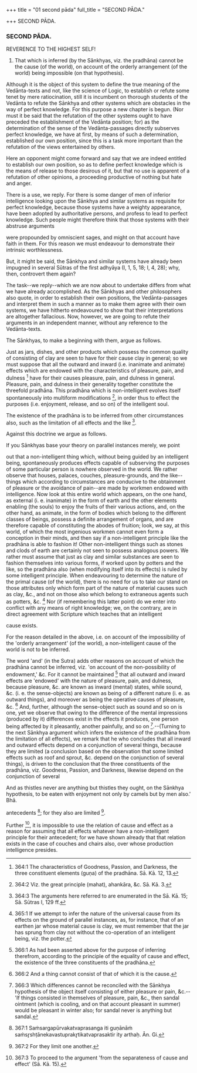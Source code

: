 +++
title = "01 second pāda"
full_title = "SECOND PĀDA."

+++
SECOND PĀDA.



### SECOND PĀDA.

REVERENCE TO THE HIGHEST SELF!

1. That which is inferred (by the Sānkhyas, viz. the pradhāna) cannot be the cause (of the world), on account of the orderly arrangement (of the world) being impossible (on that hypothesis).

Although it is the object of this system to define the true meaning of the Vedānta-texts and not, like the science of Logic, to establish or refute some tenet by mere ratiocination, still it is incumbent on thorough students of the Vedānta to refute the Sānkhya and other systems which are obstacles in the way of perfect knowledge. For this purpose a new chapter is begun. (Nor must it be said that the refutation of the other systems ought to have preceded the establishment of the Vedānta position; for) as the determination of the sense of the Vedānta-passages directly subserves perfect knowledge, we have at first, by means of such a determination, established our own position, since this is a task more important than the refutation of the views entertained by others.

Here an opponent might come forward and say that we are indeed entitled to establish our own position, so as to define perfect knowledge which is the means of release to those desirous of it, but that no use is apparent of a refutation of other opinions, a proceeding productive of nothing but hate and anger.

There is a use, we reply. For there is some danger of men of inferior intelligence looking upon the Sānkhya and similar systems as requisite for perfect knowledge, because those systems have a weighty appearance, have been adopted by authoritative persons, and profess to lead to perfect knowledge. Such people might therefore think that those systems with their abstruse arguments

were propounded by omniscient sages, and might on that account have faith in them. For this reason we must endeavour to demonstrate their intrinsic worthlessness.

But, it might be said, the Sānkhya and similar systems have already been impugned in several Sūtras of the first adhyāya (I, 1, 5, 18; I, 4, 28); why, then, controvert them again?

The task--we reply--which we are now about to undertake differs from what we have already accomplished. As the Sānkhyas and other philosophers also quote, in order to establish their own positions, the Vedānta-passages and interpret them in such a manner as to make them agree with their own systems, we have hitherto endeavoured to show that their interpretations are altogether fallacious. Now, however, we are going to refute their arguments in an independent manner, without any reference to the Vedānta-texts.

The Sānkhyas, to make a beginning with them, argue as follows.

Just as jars, dishes, and other products which possess the common quality of consisting of clay are seen to have for their cause clay in general; so we must suppose that all the outward and inward (i.e. inanimate and animate) effects which are endowed with the characteristics of pleasure, pain, and dulness  [^fn_318] have for their causes pleasure, pain, and dulness in general. Pleasure, pain, and dulness in their generality together constitute the threefold pradhāna. This pradhāna which is non-intelligent evolves itself spontaneously into multiform modifications  [^fn_319], in order thus to effect the purposes (i.e. enjoyment, release, and so on) of the intelligent soul.

The existence of the pradhāna is to be inferred from other circumstances also, such as the limitation of all effects and the like  [^fn_320].

[^fn_318]: 364:1 The characteristics of Goodness, Passion, and Darkness, the three constituent elements (guṇa) of the pradhāna. Sā. Kā. 12, 13.

[^fn_319]: 364:2 Viz. the great principle (mahat), ahankāra, &c. Sā. Kā. 3.

[^fn_320]: 364:3 The arguments here referred to are enumerated in the Sā. Kā. 15; Sā. Sūtras I, 129 ff.

Against this doctrine we argue as follows.

If you Sānkhyas base your theory on parallel instances merely, we point

out that a non-intelligent thing which, without being guided by an intelligent being, spontaneously produces effects capable of subserving the purposes of some particular person is nowhere observed in the world. We rather observe that houses, palaces, couches, pleasure-grounds, and the like--things which according to circumstances are conducive to the obtainment of pleasure or the avoidance of pain--are made by workmen endowed with intelligence. Now look at this entire world which appears, on the one hand, as external (i. e. inanimate) in the form of earth and the other elements enabling (the souls) to enjoy the fruits of their various actions, and, on the other hand, as animate, in the form of bodies which belong to the different classes of beings, possess a definite arrangement of organs, and are therefore capable of constituting the abodes of fruition; look, we say, at this world, of which the most ingenious workmen cannot even form a conception in their minds, and then say if a non-intelligent principle like the pradhāna is able to fashion it! Other non-intelligent things such as stones and clods of earth are certainly not seen to possess analogous powers. We rather must assume that just as clay and similar substances are seen to fashion themselves into various forms, if worked upon by potters and the like, so the pradhāna also (when modifying itself into its effects) is ruled by some intelligent principle. When endeavouring to determine the nature of the primal cause (of the world), there is no need for us to take our stand on those attributes only which form part of the nature of material causes such as clay, &c., and not on those also which belong to extraneous agents such as potters, &c.  [^fn_321] Nor (if remembering this latter point) do we enter into conflict with any means of right knowledge; we, on the contrary, are in direct agreement with Scripture which teaches that an intelligent

[^fn_321]: 365:1 If we attempt to infer the nature of the universal cause from its effects on the ground of parallel instances, as, for instance, that of an earthen jar whose material cause is clay, we must remember that the jar has sprung from clay not without the co-operation of an intelligent being, viz. the potter.

cause exists.

For the reason detailed in the above, i.e. on account of the impossibility of the 'orderly arrangement' (of the world), a non-intelligent cause of the world is not to be inferred.

The word 'and' (in the Sutra) adds other reasons on account of which the pradhāna cannot be inferred, viz. 'on account of the non-possibility of endowment,' &c. For it cannot be maintained [^fn_322] that all outward and inward effects are 'endowed' with the nature of pleasure, pain, and dulness, because pleasure, &c. are known as inward (mental) states, while sound, &c. (i. e. the sense-objects) are known as being of a different nature (i. e. as outward things), and moreover as being the operative causes of pleasure, &c. [^fn_323] And, further, although the sense-object such as sound and so on is one, yet we observe that owing to the difference of the mental impressions (produced by it) differences exist in the effects it produces, one person being affected by it pleasantly, another painfully, and so on [^fn_324].--(Turning to the next Sānkhya argument which infers the existence of the pradhāna from the limitation of all effects), we remark that he who concludes that all inward and outward effects depend on a conjunction of several things, because they are limited (a conclusion based on the observation that some limited effects such as roof and sprout, &c. depend on the conjunction of several things), is driven to the conclusion that the three constituents of the pradhāna, viz. Goodness, Passion, and Darkness, likewise depend on the conjunction of several

[^fn_322]: 366:1 As had been asserted above for the purpose of inferring therefrom, according to the principle of the equality of cause and effect, the existence of the three constituents of the pradhāna.

[^fn_323]: 366:2 And a thing cannot consist of that of which it is the cause.

[^fn_324]: 366:3 Which differences cannot be reconciled with the Sānkhya hypothesis of the object itself consisting of either pleasure or pain, &c.--'If things consisted in themselves of pleasure, pain, &c., then sandal ointment (which is cooling, and on that account pleasant in summer) would be pleasant in winter also; for sandal never is anything but sandal.

And as thistles never are anything but thistles they ought, on the Sānkhya hypothesis, to be eaten with enjoyment not only by camels but by men also.' Bhā.

antecedents [^fn_325]; for they also are limited [^fn_326].

Further [^fn_327], it is impossible to use the relation of cause and effect as a reason for assuming that all effects whatever have a non-intelligent principle for their antecedent; for we have shown already that that relation exists in the case of couches and chairs also, over whose production intelligence presides.

[^fn_325]: 367:1 Saṁsargapūrvakatvaprasanga iti guṇānāṁ saṁsr̥shṭānekavastuprakr̥tikatvaprasaktir ity arthaḥ. Ān. Gi.

[^fn_326]: 367:2 For they limit one another.

[^fn_327]: 367:3 To proceed to the argument 'from the separateness of cause and effect' (Sā. Kā. 15).

